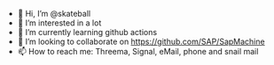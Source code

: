 - 👋 Hi, I’m @skateball
- 👀 I’m interested in a lot
- 🌱 I’m currently learning github actions
- 💞️ I’m looking to collaborate on https://github.com/SAP/SapMachine
- 📫 How to reach me: Threema, Signal, eMail, phone and snail mail

<!---
skateball/skateball is a ✨ special ✨ repository because its `README.md` (this file) appears on your GitHub profile.
You can click the Preview link to take a look at your changes.
--->
